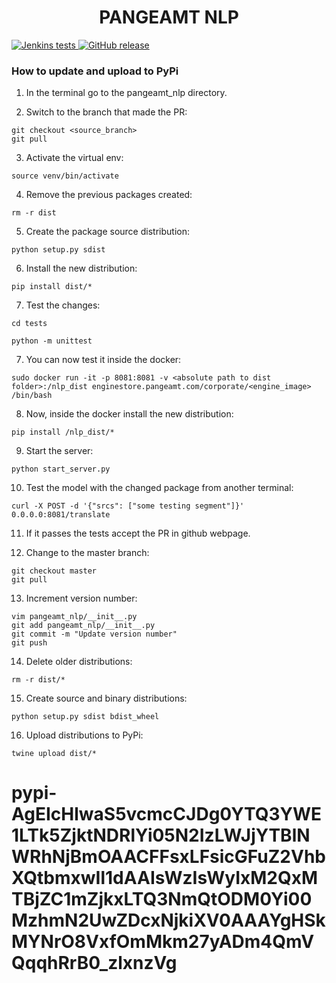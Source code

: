 <h1 align="center">
    PANGEAMT NLP
</h1>

<p align="left">
    <a href="http://52.16.81.128:5019/blue/organizations/jenkins/pangeamt-nlp/activity">
        <img alt="Jenkins tests" src="https://img.shields.io/jenkins/tests?compact_message&failed_label=failed%F0%9F%A4%A6%E2%80%8D%E2%99%80%EF%B8%8F&jobUrl=http%3A%2F%2F52.16.81.128%3A5019%2Fjob%2Fpangeamt-nlp%2Fjob%2Fmaster%2F&passed_label=passed%20%20%F0%9F%91%8D">
    </a>
    <a href="https://pypi.org/project/pangeamt-nlp/">
        <img alt="GitHub release" src="https://img.shields.io/pypi/v/pangeamt-nlp">
    </a>
</p>

### How to update and upload to PyPi

1. In the terminal go to the pangeamt_nlp directory.

2. Switch to the branch that made the PR:
```
git checkout <source_branch>
git pull
```
3. Activate the virtual env:
```
source venv/bin/activate
```
4. Remove the previous packages created:
```
rm -r dist
```
5. Create the package source distribution:
```
python setup.py sdist
```
6. Install the new distribution:
```
pip install dist/*
```
7. Test the changes:
```
cd tests
```
```
python -m unittest
```
7. You can now test it inside the docker:
```
sudo docker run -it -p 8081:8081 -v <absolute path to dist folder>:/nlp_dist enginestore.pangeamt.com/corporate/<engine_image> /bin/bash
```
8. Now, inside the docker install the new distribution:
```
pip install /nlp_dist/*
```
9. Start the server:
```
python start_server.py
```
10. Test the model with the changed package from another terminal:
```
curl -X POST -d '{"srcs": ["some testing segment"]}' 0.0.0.0:8081/translate
```
11. If it passes the tests accept the PR in github webpage.

12. Change to the master branch:
```
git checkout master
git pull
```
13. Increment version number:
```
vim pangeamt_nlp/__init__.py
git add pangeamt_nlp/__init__.py
git commit -m "Update version number"
git push
```
14. Delete older distributions:
```
rm -r dist/*
```
15. Create source and binary distributions:
```
python setup.py sdist bdist_wheel
```
16. Upload distributions to PyPi:
```
twine upload dist/*
```
# pypi-AgEIcHlwaS5vcmcCJDg0YTQ3YWE1LTk5ZjktNDRlYi05N2IzLWJjYTBlNWRhNjBmOAACFFsxLFsicGFuZ2VhbXQtbmxwIl1dAAIsWzIsWyIxM2QxMTBjZC1mZjkxLTQ3NmQtODM0Yi00MzhmN2UwZDcxNjkiXV0AAAYgHSkMYNrO8VxfOmMkm27yADm4QmVQqqhRrB0_zlxnzVg